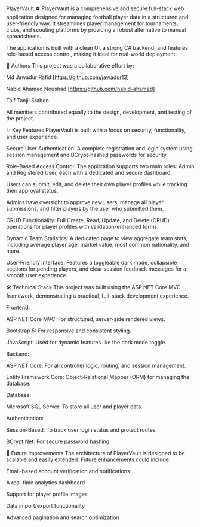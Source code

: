 PlayerVault ⚽
PlayerVault is a comprehensive and secure full-stack web application designed for managing football player data in a structured and user-friendly way. It streamlines player management for tournaments, clubs, and scouting platforms by providing a robust alternative to manual spreadsheets.

The application is built with a clean UI, a strong C# backend, and features role-based access control, making it ideal for real-world deployment.

👥 Authors
This project was a collaborative effort by:

Md Jawadur Rafid [https://github.com/jawadur13]

Nabid Ahamed Noushad [https://github.com/nabid-ahamed]

Taif Tanjil Srabon

All members contributed equally to the design, development, and testing of the project.

✨ Key Features
PlayerVault is built with a focus on security, functionality, and user experience.

Secure User Authentication: A complete registration and login system using session management and BCrypt-hashed passwords for security.

Role-Based Access Control: The application supports two main roles: Admin and Registered User, each with a dedicated and secure dashboard.

Users can submit, edit, and delete their own player profiles while tracking their approval status.

Admins have oversight to approve new users, manage all player submissions, and filter players by the user who submitted them.

CRUD Functionality: Full Create, Read, Update, and Delete (CRUD) operations for player profiles with validation-enhanced forms.

Dynamic Team Statistics: A dedicated page to view aggregate team stats, including average player age, market value, most common nationality, and more.

User-Friendly Interface: Features a toggleable dark mode, collapsible sections for pending players, and clear session feedback messages for a smooth user experience.

🛠️ Technical Stack
This project was built using the ASP.NET Core MVC framework, demonstrating a practical, full-stack development experience.

Frontend:

ASP.NET Core MVC: For structured, server-side rendered views.

Bootstrap 5: For responsive and consistent styling.

JavaScript: Used for dynamic features like the dark mode toggle.

Backend:

ASP.NET Core: For all controller logic, routing, and session management.

Entity Framework Core: Object-Relational Mapper (ORM) for managing the database.

Database:

Microsoft SQL Server: To store all user and player data.

Authentication:

Session-Based: To track user login status and protect routes.

BCrypt.Net: For secure password hashing.

🚀 Future Improvements
The architecture of PlayerVault is designed to be scalable and easily extended. Future enhancements could include:

Email-based account verification and notifications

A real-time analytics dashboard

Support for player profile images

Data import/export functionality

Advanced pagination and search optimization
